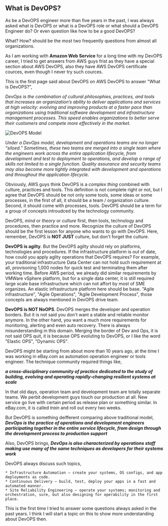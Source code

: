## What is DevOPS?

As be a DevOPS engineer more than five years in the past, I was always asked what is DevOPS or what is a DevOPS role or what should a DevOPS Engineer do? Or even question like how to be a good DevOPS?

What? How? should be the most two frequently questions from almost all organizations.

As I am working with **Amazon Web Service** for a long time with my DevOPS career, I tried to get answers from AWS guys frist as they have a special section about AWS DevOPS, also they have AWS DevOPS certificate cources, even though I never try such cources.

This is the first page said about DevOPS on AWS DevOPS to answer "What is DevOPS?",

*DevOps is the combination of cultural philosophies, practices, and tools that increases an organization’s ability to deliver applications and services at high velocity: evolving and improving products at a faster pace than organizations using traditional software development and infrastructure management processes. This speed enables organizations to better serve their customers and compete more effectively in the market.*

![DevOPS Model](https://d1.awsstatic.com/product-marketing/DevOps/DevOps_feedback-diagram.ff668bfc299abada00b2dcbdc9ce2389bd3dce3f.png)

*Under a DevOps model, development and operations teams are no longer “siloed.” Sometimes, these two teams are merged into a single team where the engineers work across the entire application lifecycle, from development and test to deployment to operations, and develop a range of skills not limited to a single function. Quality assurance and security teams may also become more tightly integrated with development and operations and throughout the application lifecycle.*

Obviously, AWS guys think DevOPS is a *complex thing* combined with culture, practices and tools. This definition is not complete right or not, but I agree that DevOPS should be not only some tools, some ideas or some processes, in the first of all, it should be a team / organization culture. Second, it should come with processes, tools. DevOPS should be a term for a group of concepts introudced by the technology community.

DevOPS, *mind* or *theory* or *culture* first, then tools, technology and procedures, then practice and more. Recognize the culture of DevOPS should be the first lesson for anyone who wants to go with DevOPS. Here, remember, DevOPS is **NOT JUST** culture, but don't forget the culture.

**DevOPS is agilty**. But the DevOPS agilty should rely on platforms, technologies and procedures. If the infrastructure platform is out of date, how could you apply aglity operations that DevOPS requires? For example, your traditional infrastructure Data Center can not hold such requirement at all, provisoning 1,000 nodes for quick test and terminating them after working time. Before AWS period, we already did similar requirements by VMWare vSphere platform, but for a single data center, it is still required large scale base infrastructure which can not affort by most of SME organizes. An elastic infrastructure platform here should be base. "Agile infrastructure", "Agile Operations", "Agile Development Process", those concepts are always mentioned in DevOPS drive team.

**DevOPS is NOT NoOPS**. DevOPS merges the developer and operation borders. But it is not said you don't want a stable and reliable monitor anymore. In the other hand, you want a much more requirements for monitoring, alerting and even auto recovery. There is always misunderstanding in this domain. Merging the border of Dev and Ops, it is not said OPS quit, it is because OPS evoluting to DevOPS, or I like the word "Elastic OPS", "Dynamic OPS".

DevOPS might be starting from about more than 10 years ago, at the time I was working in eBay.com as automation operation engineer or tools engineer. The technique community required things like,

***a cross-disciplinary community of practice dedicated to the study of building, evolving and operating rapidly-changing resilient systems at scale***

In that old days, operation team and development team are totally separate teams. We perbit development guys touch our production at all. New service go live with certain period as release plan or something similar. In eBay.com, it is called *train* and roll out every two weeks.

But DevOPS is something deifferent comparing above traditional model,
***DevOps is the practice of operations and development engineers participating together in the entire service lifecycle, from design through the development process to production support***

Also, DevOPS brings,
***DevOps is also characterized by operations staff making use many of the same techniques as developers for their systems work***

DevOPS always discuss such topics,

    * Infrastructure Automation – create your systems, OS configs, and app deployments as code.
    * Continuous Delivery – build, test, deploy your apps in a fast and automated manner.
    * Site Reliability Engineering – operate your systems; monitoring and orchestration, sure, but also designing for operability in the first place.

This is the first time I tried to answer some questions always asked in the past years.
I think I will start a topic on this to show more understanding about DevOPS then.
